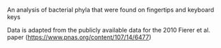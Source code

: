 An analysis of bacterial phyla that were found on fingertips and keyboard keys

Data is adapted from the publicly available data for the 2010 Fierer et al. paper (https://www.pnas.org/content/107/14/6477)
